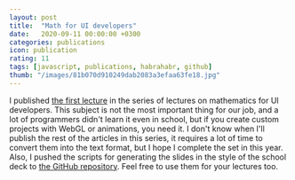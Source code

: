 ```yaml
---
layout: post
title:  "Math for UI developers"
date:   2020-09-11 00:00:00 +0300
categories: publications
icon: publication
rating: 11
tags: [javascript, publications, habrahabr, github]
thumb: "/images/81b070d910249dab2083a3efaa63fe18.jpg"
---
```


I published <a href='https://habr.com/ru/post/518006/'>the first lecture</a> in the series of lectures on mathematics for UI developers. This subject is not the most important thing for our job, and a lot of programmers didn't learn it even in school, but if you create custom projects with WebGL or animations, you need it. I don't know when I'll publish the rest of the articles in this series, it requires a lot of time to convert them into the text format, but I hope I complete the set in this year. Also, I pushed the scripts for generating the slides in the style of the school deck to <a href='https://github.com/sfi0zy/math-slides'>the GitHub repository</a>. Feel free to use them for your lectures too.

